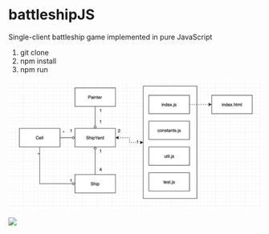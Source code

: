# battleshipJS
Single-client battleship game implemented in pure JavaScript

1. git clone
2. npm install
3. npm run


![](diagram/diagram.png)

![](https://media.giphy.com/media/VFSf6JkXjkGWO5tgjl/giphy.gif)